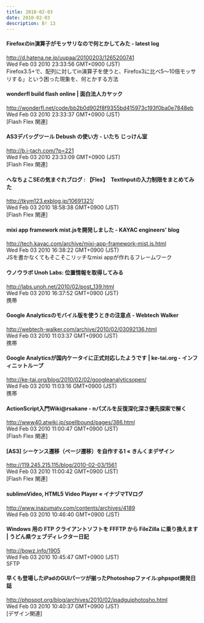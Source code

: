 ```yaml
---
title: 2010-02-03
date: 2010-02-03
description: B! 13
---
```


####  Firefoxのin演算子がモッサリなので何とかしてみた - latest log
http://d.hatena.ne.jp/uupaa/20100203/1265200741<br>
Wed Feb 03 2010 23:33:56 GMT+0900 (JST)<br>
Firefox3.5+で、配列に対してin演算子を使うと、Firefox3に比べ5～10倍モッサリする」という困った現象を、何とかする方法


#### wonderfl build flash online | 面白法人カヤック
http://wonderfl.net/code/bb2b0d902f8f9355bd415973c193f0ba0e7848eb<br>
Wed Feb 03 2010 23:33:37 GMT+0900 (JST)<br>
[Flash Flex 関連]


#### AS3デバッグツール Debush の使い方 - いたち じっけん室
http://b.i-tach.com/?p=221<br>
Wed Feb 03 2010 23:33:09 GMT+0900 (JST)<br>
[Flash Flex 関連]


#### へなちょこSEの気まぐれブログ : 【Flex】　TextInputの入力制限をまとめてみた
http://tkym123.exblog.jp/10691321/<br>
Wed Feb 03 2010 18:58:38 GMT+0900 (JST)<br>
[Flash Flex 関連]


#### mixi app framework mist.jsを開発しました - KAYAC engineers' blog
http://tech.kayac.com/archive/mixi-app-framework-mist.js.html<br>
Wed Feb 03 2010 16:38:22 GMT+0900 (JST)<br>
JSを書かなくてもそこそこリッチなmixi appが作れるフレームワーク


#### ウノウラボ Unoh Labs: 位置情報を取得してみる
http://labs.unoh.net/2010/02/post_139.html<br>
Wed Feb 03 2010 16:37:52 GMT+0900 (JST)<br>
携帯


####  Google Analyticsのモバイル版を使うときの注意点 - Webtech Walker
http://webtech-walker.com/archive/2010/02/03092136.html<br>
Wed Feb 03 2010 11:03:37 GMT+0900 (JST)<br>
携帯


#### Google Analyticsが国内ケータイに正式対応したようです | ke-tai.org - インフィニットループ
http://ke-tai.org/blog/2010/02/02/googleanalyticsopen/<br>
Wed Feb 03 2010 11:03:16 GMT+0900 (JST)<br>
携帯


#### ActionScript入門Wiki@rsakane - nパズルを反復深化深さ優先探索で解く
http://www40.atwiki.jp/spellbound/pages/386.html<br>
Wed Feb 03 2010 11:00:47 GMT+0900 (JST)<br>
[Flash Flex 関連]


#### [AS3] シーケンス遷移（ページ遷移）を自作する1 « きんくまデザイン
http://119.245.215.115/blog/2010-02-03/1561<br>
Wed Feb 03 2010 11:00:42 GMT+0900 (JST)<br>
[Flash Flex 関連]


#### sublimeVideo, HTML5 Video Player « イナヅマTVログ
http://www.inazumatv.com/contents/archives/4189<br>
Wed Feb 03 2010 10:46:40 GMT+0900 (JST)<br>


####   Windows 用の FTP クライアントソフトを FFFTP から FileZilla に乗り換えます | うどん県ウェブディレクター日記
http://bowz.info/1905<br>
Wed Feb 03 2010 10:45:47 GMT+0900 (JST)<br>
SFTP


#### 早くも登場したiPadのGUIパーツが揃ったPhotoshopファイル:phpspot開発日誌
http://phpspot.org/blog/archives/2010/02/ipadguiphotosho.html<br>
Wed Feb 03 2010 10:40:37 GMT+0900 (JST)<br>
[デザイン関連]


